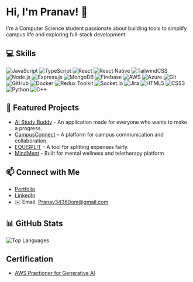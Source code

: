 # Hi, I'm Pranav! 👋  
I'm a Computer Science student passionate about building tools to simplify campus life and exploring full-stack development.  

## 💻 Skills

![JavaScript](https://img.shields.io/badge/JavaScript-F7DF1E?style=for-the-badge&logo=javascript&logoColor=black)
![TypeScript](https://img.shields.io/badge/TypeScript-3178C6?style=for-the-badge&logo=typescript&logoColor=white)
![React](https://img.shields.io/badge/React-61DAFB?style=for-the-badge&logo=react&logoColor=black)
![React Native](https://img.shields.io/badge/React_Native-61DAFB?style=for-the-badge&logo=react&logoColor=black)
![TailwindCSS](https://img.shields.io/badge/Tailwind_CSS-38B2AC?style=for-the-badge&logo=tailwind-css&logoColor=white)
![Node.js](https://img.shields.io/badge/Node.js-339933?style=for-the-badge&logo=nodedotjs&logoColor=white)
![Express.js](https://img.shields.io/badge/Express.js-000000?style=for-the-badge&logo=express&logoColor=white)
![MongoDB](https://img.shields.io/badge/MongoDB-47A248?style=for-the-badge&logo=mongodb&logoColor=white)
![Firebase](https://img.shields.io/badge/Firebase-FFCA28?style=for-the-badge&logo=firebase&logoColor=black)
![AWS](https://img.shields.io/badge/AWS-232F3E?style=for-the-badge&logo=amazon-aws&logoColor=white)
![Azure](https://img.shields.io/badge/Azure-0078D4?style=for-the-badge&logo=microsoft-azure&logoColor=white)
![Git](https://img.shields.io/badge/Git-F05032?style=for-the-badge&logo=git&logoColor=white)
![GitHub](https://img.shields.io/badge/GitHub-181717?style=for-the-badge&logo=github&logoColor=white)
![Docker](https://img.shields.io/badge/Docker-2496ED?style=for-the-badge&logo=docker&logoColor=white)
![Redux Toolkit](https://img.shields.io/badge/Redux_Toolkit-764ABC?style=for-the-badge&logo=redux&logoColor=white)
![Socket.io](https://img.shields.io/badge/Socket.io-010101?style=for-the-badge&logo=socketdotio&logoColor=white)
![Jira](https://img.shields.io/badge/Jira-0052CC?style=for-the-badge&logo=jira&logoColor=white)
![HTML5](https://img.shields.io/badge/HTML5-E34F26?style=for-the-badge&logo=html5&logoColor=white)
![CSS3](https://img.shields.io/badge/CSS3-1572B6?style=for-the-badge&logo=css3&logoColor=white)
![Python](https://img.shields.io/badge/Python-3776AB?style=for-the-badge&logo=python&logoColor=white)
![C++](https://img.shields.io/badge/C++-00599C?style=for-the-badge&logo=cplusplus&logoColor=white)

## 🌟 Featured Projects  
- [AI Study Buddy](https://github.com/Pranav3460/AI-Study-Buddy-App) - An application made for everyone who wants to make a progress.
- [CampusConnect](https://github.com/Pranav3460/CampusConnect) – A platform for campus communication and collaboration.
- [EQUISPLIT](https://github.com/Pranav3460/EQUISPLIT) – A tool for splitting expenses fairly.
- [MindMent](https://github.com/Sachinpathak098/MindMend) - Built for mental wellness and teletherapy platform

## 📫 Connect with Me  
- [Portfolio](https://pranav-portfolio-b1d16.web.app/)
- [LinkedIn](https://www.linkedin.com/in/pranav-0b8820152/)  
- ✉️ Email: Pranav34360om@gmail.com  

## 📊 GitHub Stats  
![Top Languages](https://github-readme-stats.vercel.app/api/top-langs/?username=Pranav3460&layout=compact&theme=radical)

##  Certification
- [AWS Practioner for Generative AI](https://images.credly.com/size/220x220/images/4b68a030-53d0-414b-be57-b1837bc3b3e6/image.png)
